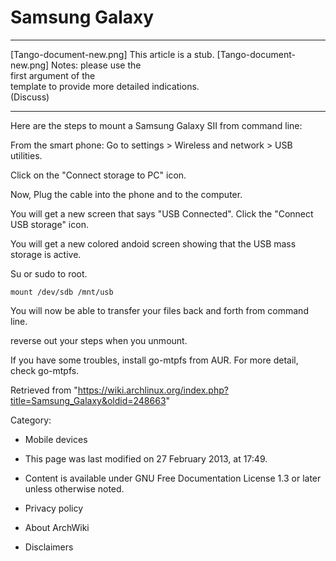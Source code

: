 Samsung Galaxy
==============

  ------------------------ ------------------------ ------------------------
  [Tango-document-new.png] This article is a stub.  [Tango-document-new.png]
                           Notes: please use the    
                           first argument of the    
                           template to provide more 
                           detailed indications.    
                           (Discuss)                
  ------------------------ ------------------------ ------------------------

Here are the steps to mount a Samsung Galaxy SII from command line:

From the smart phone: Go to settings > Wireless and network > USB
utilities.

Click on the "Connect storage to PC" icon.

Now, Plug the cable into the phone and to the computer.

You will get a new screen that says "USB Connected". Click the "Connect
USB storage" icon.

You will get a new colored andoid screen showing that the USB mass
storage is active.

Su or sudo to root.

    mount /dev/sdb /mnt/usb

You will now be able to transfer your files back and forth from command
line.

reverse out your steps when you unmount.

If you have some troubles, install go-mtpfs from AUR. For more detail,
check go-mtpfs.

Retrieved from
"https://wiki.archlinux.org/index.php?title=Samsung_Galaxy&oldid=248663"

Category:

-   Mobile devices

-   This page was last modified on 27 February 2013, at 17:49.
-   Content is available under GNU Free Documentation License 1.3 or
    later unless otherwise noted.
-   Privacy policy
-   About ArchWiki
-   Disclaimers
